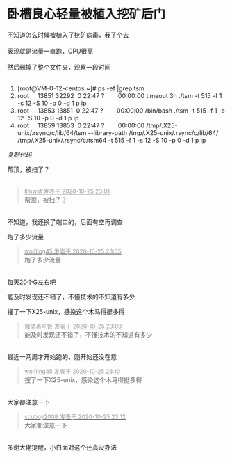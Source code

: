 # 卧槽良心轻量被植入挖矿后门


不知道怎么时候被植入了挖矿病毒，我了个去<br />
<br />
表现就是流量一直跑，CPU很高<br />
<br />
然后删掉了整个文件夹，观察一段时间<br />
<br /><div class="blockcode"><div id="code_qDt"><ol><li>[root@VM-0-12-centos ~]# ps -ef |grep tsm<br /><li>root&nbsp; &nbsp;&nbsp;&nbsp;13851 32292&nbsp;&nbsp;0 22:47 ?&nbsp; &nbsp;&nbsp; &nbsp;&nbsp;&nbsp;00:00:00 timeout 3h ./tsm -t 515 -f 1 -s 12 -S 10 -p 0 -d 1 p ip<br /><li>root&nbsp; &nbsp;&nbsp;&nbsp;13853 13851&nbsp;&nbsp;0 22:47 ?&nbsp; &nbsp;&nbsp; &nbsp;&nbsp;&nbsp;00:00:00 /bin/bash ./tsm -t 515 -f 1 -s 12 -S 10 -p 0 -d 1 p ip<br /><li>root&nbsp; &nbsp;&nbsp;&nbsp;13859 13853&nbsp;&nbsp;0 22:47 ?&nbsp; &nbsp;&nbsp; &nbsp;&nbsp;&nbsp;00:00:00 /tmp/.X25-unix/.rsync/c/lib/64/tsm --library-path /tmp/.X25-unix/.rsync/c/lib/64/ /tmp/.X25-unix/.rsync/c/tsm64 -t 515 -f 1 -s 12 -S 10 -p 0 -d 1 p ip</ol></div><em onclick="copycode($('code_qDt'));">复制代码</em></div>

帮顶，被扫了？<br />
<br />
<img src="static/image/smiley/default/time.gif" smilieid="15" border="0" alt="" /><img src="static/image/smiley/default/time.gif" smilieid="15" border="0" alt="" /><img src="static/image/smiley/default/time.gif" smilieid="15" border="0" alt="" />

<div class="quote"><blockquote><font size="2"><a href="https://www.hostloc.com/forum.php?mod=redirect&amp;goto=findpost&amp;pid=9351756&amp;ptid=758407" target="_blank"><font color="#999999">llmwxt 发表于 2020-10-25 23:01</font></a></font><br />
帮顶，被扫了？</blockquote></div><br />
不知道，我还换了端口的，后面有空再调查

跑了多少流量<img id="aimg_PNNtc" onclick="zoom(this, this.src, 0, 0, 0)" class="zoom" src="https://cdn.jsdelivr.net/gh/hishis/forum-master/public/images/patch.gif" onmouseover="img_onmouseoverfunc(this)" onload="thumbImg(this)" border="0" alt="" />

<div class="quote"><blockquote><font size="2"><a href="https://www.hostloc.com/forum.php?mod=redirect&amp;goto=findpost&amp;pid=9351780&amp;ptid=758407" target="_blank"><font color="#999999">wolfling45 发表于 2020-10-25 23:05</font></a></font><br />
跑了多少流量</blockquote></div><br />
每天20个G左右吧

能及时发现还不错了，不懂技术的不知道有多少

搜了一下X25-unix，感染这个木马得挺多得<img id="aimg_E4Pnk" onclick="zoom(this, this.src, 0, 0, 0)" class="zoom" src="https://cdn.jsdelivr.net/gh/hishis/forum-master/public/images/patch.gif" onmouseover="img_onmouseoverfunc(this)" onload="thumbImg(this)" border="0" alt="" />

<div class="quote"><blockquote><font size="2"><a href="https://www.hostloc.com/forum.php?mod=redirect&amp;goto=findpost&amp;pid=9351799&amp;ptid=758407" target="_blank"><font color="#999999">微笑着吃饭 发表于 2020-10-25 23:09</font></a></font><br />
能及时发现还不错了，不懂技术的不知道有多少</blockquote></div><br />
最近一两周才开始跑的，刚开始还没在意

<div class="quote"><blockquote><font size="2"><a href="https://www.hostloc.com/forum.php?mod=redirect&amp;goto=findpost&amp;pid=9351801&amp;ptid=758407" target="_blank"><font color="#999999">wolfling45 发表于 2020-10-25 23:10</font></a></font><br />
搜了一下X25-unix，感染这个木马得挺多得</blockquote></div><br />
大家都注意一下

<div class="quote"><blockquote><font size="2"><a href="https://www.hostloc.com/forum.php?mod=redirect&amp;goto=findpost&amp;pid=9351811&amp;ptid=758407" target="_blank"><font color="#999999">scuboy2008 发表于 2020-10-25 23:12</font></a></font><br />
大家都注意一下</blockquote></div><br />
多谢大佬提醒，小白面对这个还真没办法
